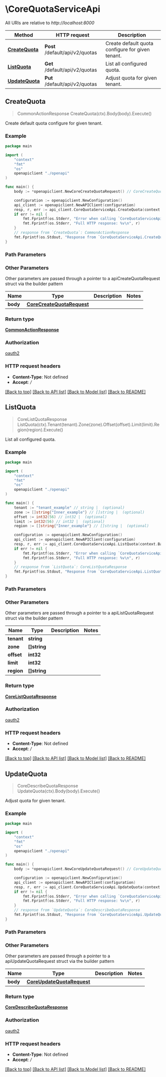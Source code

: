 # \CoreQuotaServiceApi

All URIs are relative to *http://localhost:8000*

Method | HTTP request | Description
------------- | ------------- | -------------
[**CreateQuota**](CoreQuotaServiceApi.md#CreateQuota) | **Post** /default/api/v2/quotas | Create default quota configure for given tenant.
[**ListQuota**](CoreQuotaServiceApi.md#ListQuota) | **Get** /default/api/v2/quotas | List all configured quota.
[**UpdateQuota**](CoreQuotaServiceApi.md#UpdateQuota) | **Put** /default/api/v2/quotas | Adjust quota for given tenant.



## CreateQuota

> CommonActionResponse CreateQuota(ctx).Body(body).Execute()

Create default quota configure for given tenant.

### Example

```go
package main

import (
    "context"
    "fmt"
    "os"
    openapiclient "./openapi"
)

func main() {
    body := *openapiclient.NewCoreCreateQuotaRequest() // CoreCreateQuotaRequest | 

    configuration := openapiclient.NewConfiguration()
    api_client := openapiclient.NewAPIClient(configuration)
    resp, r, err := api_client.CoreQuotaServiceApi.CreateQuota(context.Background()).Body(body).Execute()
    if err != nil {
        fmt.Fprintf(os.Stderr, "Error when calling `CoreQuotaServiceApi.CreateQuota``: %v\n", err)
        fmt.Fprintf(os.Stderr, "Full HTTP response: %v\n", r)
    }
    // response from `CreateQuota`: CommonActionResponse
    fmt.Fprintf(os.Stdout, "Response from `CoreQuotaServiceApi.CreateQuota`: %v\n", resp)
}
```

### Path Parameters



### Other Parameters

Other parameters are passed through a pointer to a apiCreateQuotaRequest struct via the builder pattern


Name | Type | Description  | Notes
------------- | ------------- | ------------- | -------------
 **body** | [**CoreCreateQuotaRequest**](CoreCreateQuotaRequest.md) |  | 

### Return type

[**CommonActionResponse**](CommonActionResponse.md)

### Authorization

[oauth2](../README.md#oauth2)

### HTTP request headers

- **Content-Type**: Not defined
- **Accept**: */*

[[Back to top]](#) [[Back to API list]](../README.md#documentation-for-api-endpoints)
[[Back to Model list]](../README.md#documentation-for-models)
[[Back to README]](../README.md)


## ListQuota

> CoreListQuotaResponse ListQuota(ctx).Tenant(tenant).Zone(zone).Offset(offset).Limit(limit).Region(region).Execute()

List all configured quota.

### Example

```go
package main

import (
    "context"
    "fmt"
    "os"
    openapiclient "./openapi"
)

func main() {
    tenant := "tenant_example" // string |  (optional)
    zone := []string{"Inner_example"} // []string |  (optional)
    offset := int32(56) // int32 |  (optional)
    limit := int32(56) // int32 |  (optional)
    region := []string{"Inner_example"} // []string |  (optional)

    configuration := openapiclient.NewConfiguration()
    api_client := openapiclient.NewAPIClient(configuration)
    resp, r, err := api_client.CoreQuotaServiceApi.ListQuota(context.Background()).Tenant(tenant).Zone(zone).Offset(offset).Limit(limit).Region(region).Execute()
    if err != nil {
        fmt.Fprintf(os.Stderr, "Error when calling `CoreQuotaServiceApi.ListQuota``: %v\n", err)
        fmt.Fprintf(os.Stderr, "Full HTTP response: %v\n", r)
    }
    // response from `ListQuota`: CoreListQuotaResponse
    fmt.Fprintf(os.Stdout, "Response from `CoreQuotaServiceApi.ListQuota`: %v\n", resp)
}
```

### Path Parameters



### Other Parameters

Other parameters are passed through a pointer to a apiListQuotaRequest struct via the builder pattern


Name | Type | Description  | Notes
------------- | ------------- | ------------- | -------------
 **tenant** | **string** |  | 
 **zone** | **[]string** |  | 
 **offset** | **int32** |  | 
 **limit** | **int32** |  | 
 **region** | **[]string** |  | 

### Return type

[**CoreListQuotaResponse**](CoreListQuotaResponse.md)

### Authorization

[oauth2](../README.md#oauth2)

### HTTP request headers

- **Content-Type**: Not defined
- **Accept**: */*

[[Back to top]](#) [[Back to API list]](../README.md#documentation-for-api-endpoints)
[[Back to Model list]](../README.md#documentation-for-models)
[[Back to README]](../README.md)


## UpdateQuota

> CoreDescribeQuotaResponse UpdateQuota(ctx).Body(body).Execute()

Adjust quota for given tenant.

### Example

```go
package main

import (
    "context"
    "fmt"
    "os"
    openapiclient "./openapi"
)

func main() {
    body := *openapiclient.NewCoreUpdateQuotaRequest() // CoreUpdateQuotaRequest | 

    configuration := openapiclient.NewConfiguration()
    api_client := openapiclient.NewAPIClient(configuration)
    resp, r, err := api_client.CoreQuotaServiceApi.UpdateQuota(context.Background()).Body(body).Execute()
    if err != nil {
        fmt.Fprintf(os.Stderr, "Error when calling `CoreQuotaServiceApi.UpdateQuota``: %v\n", err)
        fmt.Fprintf(os.Stderr, "Full HTTP response: %v\n", r)
    }
    // response from `UpdateQuota`: CoreDescribeQuotaResponse
    fmt.Fprintf(os.Stdout, "Response from `CoreQuotaServiceApi.UpdateQuota`: %v\n", resp)
}
```

### Path Parameters



### Other Parameters

Other parameters are passed through a pointer to a apiUpdateQuotaRequest struct via the builder pattern


Name | Type | Description  | Notes
------------- | ------------- | ------------- | -------------
 **body** | [**CoreUpdateQuotaRequest**](CoreUpdateQuotaRequest.md) |  | 

### Return type

[**CoreDescribeQuotaResponse**](CoreDescribeQuotaResponse.md)

### Authorization

[oauth2](../README.md#oauth2)

### HTTP request headers

- **Content-Type**: Not defined
- **Accept**: */*

[[Back to top]](#) [[Back to API list]](../README.md#documentation-for-api-endpoints)
[[Back to Model list]](../README.md#documentation-for-models)
[[Back to README]](../README.md)

